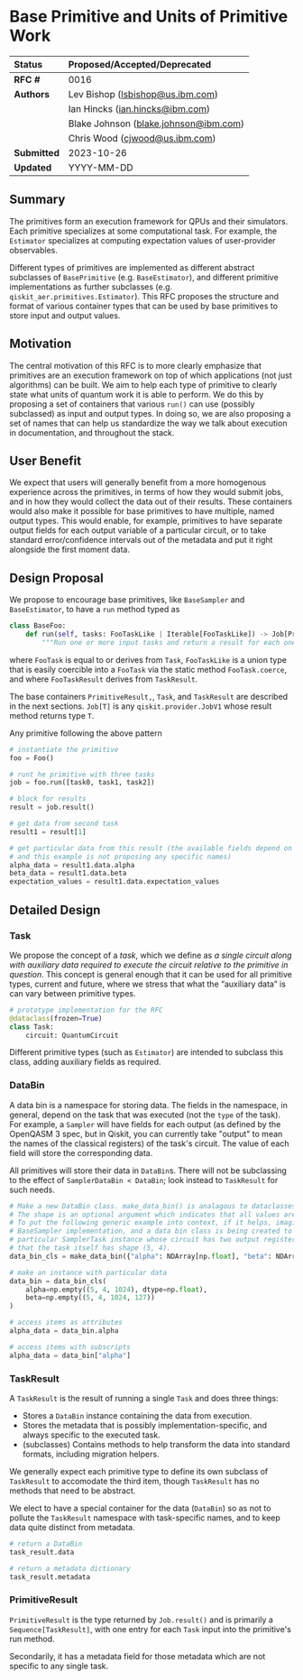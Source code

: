 # Base Primitive and Units of Primitive Work

| **Status**        | **Proposed/Accepted/Deprecated**             |
|:------------------|:---------------------------------------------|
| **RFC #**         | 0016                                         |
| **Authors**       | Lev Bishop (lsbishop@us.ibm.com)             |
|                   | Ian Hincks (ian.hincks@ibm.com)              |
|                   | Blake Johnson (blake.johnson@ibm.com)        |
|                   | Chris Wood (cjwood@us.ibm.com)               |
| **Submitted**     | 2023-10-26                                   |
| **Updated**       | YYYY-MM-DD     

## Summary

The primitives form an execution framework for QPUs and their simulators.
Each primitive specializes at some computational task.
For example, the `Estimator` specializes at computing expectation values of user-provider observables.

Different types of primitives are implemented as different abstract subclasses of `BasePrimitive` (e.g. `BaseEstimator`), and different primitive implementations as further subclasses (e.g. `qiskit_aer.primitives.Estimator`).
This RFC proposes the structure and format of various container types that can be used by base primitives to store input and output values.

## Motivation

The central motivation of this RFC is to more clearly emphasize that primitives are an execution framework on top of which applications (not just algorithms) can be built. 
We aim to help each type of primitive to clearly state what units of quantum work it is able to perform.
We do this by proposing a set of containers that various `run()` can use (possibly subclassed) as input and output types.
In doing so, we are also proposing a set of names that can help us standardize the way we talk about execution in documentation, and throughout the stack.

## User Benefit

We expect that users will generally benefit from a more homogenous experience across the primitives, in terms of how they would submit jobs, and in how they would collect the data out of their results.
These containers would also make it possible for base primitives to have multiple, named output types.
This would enable, for example, primitives to have separate output fields for each output variable of a particular circuit, or to take standard error/confidence intervals out of the metadata and put it right alongside the first moment data.

## Design Proposal

We propose to encourage base primitives, like `BaseSampler` and `BaseEstimator`, to have a `run` method typed as

```python
class BaseFoo:
    def run(self, tasks: FooTaskLike | Iterable[FooTaskLike]) -> Job[PrimitiveResult[FooTaskResult]]:
        """Run one or more input tasks and return a result for each one."""
```

where `FooTask` is equal to or derives from `Task`, `FooTaskLike` is a union type that is easily coercible into a `FooTask` via the static method `FooTask.coerce`, and where `FooTaskResult` derives from `TaskResult`.

The base containers `PrimitiveResult,`, `Task`, and `TaskResult` are described in the next sections.
`Job[T]` is any `qiskit.provider.JobV1` whose result method returns type `T`.

Any primitive following the above pattern 

```python
# instantiate the primitive
foo = Foo()

# runt he primitive with three tasks
job = foo.run([task0, task1, task2])

# block for results
result = job.result()

# get data from second task
result1 = result[1]

# get particular data from this result (the available fields depend on the primitive type and task,
# and this example is not proposing any specific names)
alpha_data = result1.data.alpha
beta_data = result1.data.beta
expectation_values = result1.data.expectation_values
```

## Detailed Design

### Task

We propose the concept of a _task_, which we define as _a single circuit along with auxiliary data required to execute the circuit relative to the primitive in question_. This concept is general enough that it can be used for all primitive types, current and future, where we stress that what the “auxiliary data” is can vary between primitive types. 

```python
# prototype implementation for the RFC
@dataclass(frozen=True)
class Task:
    circuit: QuantumCircuit
```

Different primitive types (such as `Estimator`) are intended to subclass this class, adding auxiliary fields as 
required.

### DataBin

A data bin is a namespace for storing data.
The fields in the namespace, in general, depend on the task that was executed (not the `type` of the task).
For example, a `Sampler` will have fields for each output (as defined by the OpenQASM 3 spec, but in Qiskit, you can currently take "output" to mean the names of the classical registers) of the task's circuit.
The value of each field will store the corresponding data.

All primitives will store their data in `DataBin`s.
There will not be subclassing to the effect of `SamplerDataBin < DataBin`; look instead to `TaskResult` for such needs.

```python
# Make a new DataBin class. make_data_bin() is analagous to dataclasses.make_dataclass().
# The shape is an optional argument which indicates that all values are to share the same leading shape.
# To put the following generic example into context, if it helps, imagine that this code lives in the 
# BaseSampler implementation, and a data bin class is being created to store the results from 
# particular SamplerTask instance whose circuit has two output registers named alpha and beta, and 
# that the task itself has shape (5, 4).
data_bin_cls = make_data_bin({"alpha": NDArray[np.float], "beta": NDArray[np.uint8]}, shape=(5, 4))

# make an instance with particular data
data_bin = data_bin_cls(
    alpha=np.empty((5, 4, 1024), dtype=np.float), 
    beta=np.empty((5, 4, 1024, 127))
)

# access items as attributes
alpha_data = data_bin.alpha

# access items with subscripts
alpha_data = data_bin["alpha"]
```

### TaskResult

A `TaskResult` is the result of running a single `Task` and does three things:

  * Stores a `DataBin` instance containing the data from execution.
  * Stores the metadata that is possibly implementation-specific, and always specific to the executed task.
  * (subclasses) Contains methods to help transform the data into standard formats, including migration helpers.

We generally expect each primitive type to define its own subclass of `TaskResult` to accomodate the third item, though `TaskResult` has no methods that need to be abstract.

We elect to have a special container for the data (`DataBin`) so as not to pollute the `TaskResult` namespace with task-specific names, and to keep data quite distinct from metadata.

```python
# return a DataBin
task_result.data

# return a metadata dictionary
task_result.metadata
```


### PrimitiveResult

`PrimitiveResult` is the type returned by `Job.result()` and is primarily a `Sequence[TaskResult]`, with one entry for each `Task` input into the primitive's run method.

Secondarily, it has a metadata field for those metadata which are not specific to any single task.